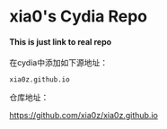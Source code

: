 # xia0's Cydia Repo


#### This is just link to real repo



在cydia中添加如下源地址：

`xia0z.github.io`



仓库地址：

https://github.com/xia0z/xia0z.github.io
